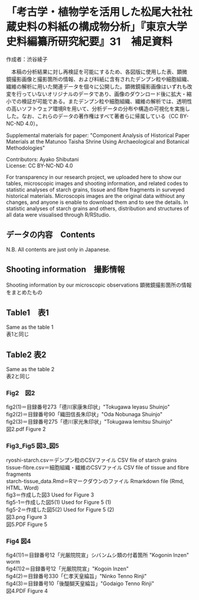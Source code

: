 # **「考古学・植物学を活用した松尾大社社蔵史料の料紙の構成物分析」『東京大学史料編纂所研究紀要』31　補足資料**

作成者：渋谷綾子  

 　本稿の分析結果に対し再検証を可能にするため、各図版に使用した表、顕微鏡撮影画像と撮影箇所の情報、および料紙に含有されたデンプン粒や細胞組織、繊維の解析に用いた関連データを個々に公開した。顕微鏡撮影画像はいずれも改変を行っていないオリジナルのデータであり、画像のダウンロード後に拡大・縮小での検証が可能である。またデンプン粒や細胞組織、繊維の解析では、透明性の高いソフトウェア環境Rを用いて、分析データの分布や構造の可視化を実施しした。なお、これらのデータの著作権はすべて著者らに帰属している（CC BY-NC-ND 4.0）。  
</p>

Supplemental materials for paper: "Component Analysis of Historical Paper Materials at the Matunoo Taisha Shrine Using Archaeological and Botanical Methodologies"

Contributors: Ayako Shibutani  
License: CC BY-NC-ND 4.0  

For transparency in our research project, we uploaded here to show our tables, microscopic images and shooting information, and related codes to statistic analyses of starch grains, tissue and fibre fragments in surveyed historical materials. Microscopis images are the original data withiout any changes, and anyone is enable to download them and to see the details. In statistic analyses of starch grains and others, distribution and structures of all data were visualised through R/RStudio.  
</p>

## データの内容　Contents  

N.B. All contents are just only in Japanese.

## Shooting information　撮影情報  

Shooting information by our microscopic observations
顕微鏡撮影箇所の情報をまとめたもの  

## Table1　表1

Same as the table 1  
表1と同じ

## Table2  表2

Same as the table 2  
表2と同じ

### Fig2　図2  

fig2(1)＝目録番号273「德川家康朱印状」"Tokugawa Ieyasu Shuinjo"  
fig2(2)＝目録番号90「織田信長朱印状」"Oda Nobunaga Shuinjo"  
fig2(3)＝目録番号275「德川家光朱印状」"Tokugawa Iemitsu Shuinjo"  
図2.pdf  Figure 2  

### Fig3_Fig5  図3_図5

ryoshi-starch.csv＝デンプン粒のCSVファイル  CSV file of starch grains  
tissue-fibre.csv＝細胞組織・繊維のCSVファイル  CSV file of tissue and fibre fragments  
starch-tissue_data.Rmd＝Rマークダウンのファイル  Rmarkdown file (Rmd, HTML. Word)  
fig3＝作成した図3  Used for Figure 3  
fig5-1＝作成した図5(1)  Used for Figure 5 (1)  
fig5-2＝作成した図5(2)  Used for Figure 5 (2)  
図3.png  Figure 3  
図5.PDF  Figure 5  

### Fig4  図4  

fig4(1)1＝目録番号12「光厳院院宣」シバンムシ類の付着箇所 "Kogonin Inzen" worm  
fig4(1)2＝目録番号12「光厳院院宣」"Kogoin Inzen"  
fig4(2)＝目録番号330「仁孝天皇綸旨」"Ninko Tenno Rinji"  
fig4(3)＝目録番号10「後醍醐天皇綸旨」"Godaigo Tenno Rinji"  
図4.PDF  Figure 4
